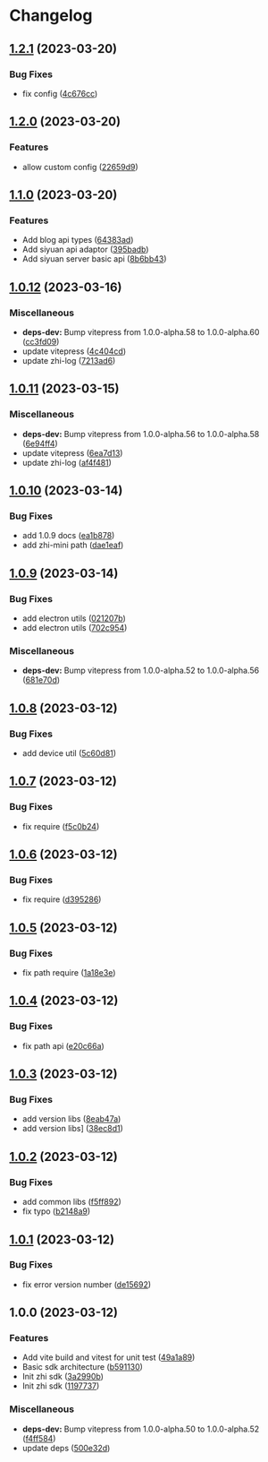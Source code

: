 # Changelog

## [1.2.1](https://github.com/terwer/zhi-sdk/compare/v1.2.0...v1.2.1) (2023-03-20)


### Bug Fixes

* fix config ([4c676cc](https://github.com/terwer/zhi-sdk/commit/4c676cccf07ed8692ca0093f00a5a98d1d196910))

## [1.2.0](https://github.com/terwer/zhi-sdk/compare/v1.1.0...v1.2.0) (2023-03-20)

### Features

- allow custom config ([22659d9](https://github.com/terwer/zhi-sdk/commit/22659d9347575c221390c865ee96f49a61640e92))

## [1.1.0](https://github.com/terwer/zhi-sdk/compare/v1.0.12...v1.1.0) (2023-03-20)

### Features

- Add blog api types ([64383ad](https://github.com/terwer/zhi-sdk/commit/64383adaaa8f4f5b699b007149c27c2428667d39))
- Add siyuan api adaptor ([395badb](https://github.com/terwer/zhi-sdk/commit/395badb342fa1058fdd4d7215ba5e6a2f0c6729f))
- Add siyuan server basic api ([8b6bb43](https://github.com/terwer/zhi-sdk/commit/8b6bb4345e6cbc6bde1e8c8db94ed880655ad527))

## [1.0.12](https://github.com/terwer/zhi-sdk/compare/v1.0.11...v1.0.12) (2023-03-16)

### Miscellaneous

- **deps-dev:** Bump vitepress from 1.0.0-alpha.58 to 1.0.0-alpha.60 ([cc3fd09](https://github.com/terwer/zhi-sdk/commit/cc3fd090b519fa25e388d2720c01e61702061d48))
- update vitepress ([4c404cd](https://github.com/terwer/zhi-sdk/commit/4c404cd394ecb8e64945372304e1eae0af7917db))
- update zhi-log ([7213ad6](https://github.com/terwer/zhi-sdk/commit/7213ad6a87f303657dd8c9aa327319db4f62d1d2))

## [1.0.11](https://github.com/terwer/zhi-sdk/compare/v1.0.10...v1.0.11) (2023-03-15)

### Miscellaneous

- **deps-dev:** Bump vitepress from 1.0.0-alpha.56 to 1.0.0-alpha.58 ([6e94ff4](https://github.com/terwer/zhi-sdk/commit/6e94ff495e5a74318040a42d32adc3be2d32873c))
- update vitepress ([6ea7d13](https://github.com/terwer/zhi-sdk/commit/6ea7d136bac64aed56af5d99eb3adfdbef1d2643))
- update zhi-log ([af4f481](https://github.com/terwer/zhi-sdk/commit/af4f481eab8afec6363cc34bbfbb4b5c33f20827))

## [1.0.10](https://github.com/terwer/zhi-sdk/compare/v1.0.9...v1.0.10) (2023-03-14)

### Bug Fixes

- add 1.0.9 docs ([ea1b878](https://github.com/terwer/zhi-sdk/commit/ea1b87856e31977885780d70bdddcb185bafe8b0))
- add zhi-mini path ([dae1eaf](https://github.com/terwer/zhi-sdk/commit/dae1eafe76e4d702e7237fcb7d08f145c47d1066))

## [1.0.9](https://github.com/terwer/zhi-sdk/compare/v1.0.8...v1.0.9) (2023-03-14)

### Bug Fixes

- add electron utils ([021207b](https://github.com/terwer/zhi-sdk/commit/021207be52bc5c8ed649bc3316c2b7e3f4e57f6d))
- add electron utils ([702c954](https://github.com/terwer/zhi-sdk/commit/702c954445db5132354a41870d922983bd185216))

### Miscellaneous

- **deps-dev:** Bump vitepress from 1.0.0-alpha.52 to 1.0.0-alpha.56 ([681e70d](https://github.com/terwer/zhi-sdk/commit/681e70dc85051acbe88bce0bcaa11b447ab37081))

## [1.0.8](https://github.com/terwer/zhi-sdk/compare/v1.0.7...v1.0.8) (2023-03-12)

### Bug Fixes

- add device util ([5c60d81](https://github.com/terwer/zhi-sdk/commit/5c60d8130910776e0b792bc59a3cddc8362594e2))

## [1.0.7](https://github.com/terwer/zhi-sdk/compare/v1.0.6...v1.0.7) (2023-03-12)

### Bug Fixes

- fix require ([f5c0b24](https://github.com/terwer/zhi-sdk/commit/f5c0b24420ac2d74380f387077c09f38d1f64ab4))

## [1.0.6](https://github.com/terwer/zhi-sdk/compare/v1.0.5...v1.0.6) (2023-03-12)

### Bug Fixes

- fix require ([d395286](https://github.com/terwer/zhi-sdk/commit/d39528660a2ec53e56ce27bd1b0e16850fd2c699))

## [1.0.5](https://github.com/terwer/zhi-sdk/compare/v1.0.4...v1.0.5) (2023-03-12)

### Bug Fixes

- fix path require ([1a18e3e](https://github.com/terwer/zhi-sdk/commit/1a18e3e8df592095f4de6698c6c798eac474dd74))

## [1.0.4](https://github.com/terwer/zhi-sdk/compare/v1.0.3...v1.0.4) (2023-03-12)

### Bug Fixes

- fix path api ([e20c66a](https://github.com/terwer/zhi-sdk/commit/e20c66a0fb2e4802ffc7f6e17e0687daab4b4f93))

## [1.0.3](https://github.com/terwer/zhi-sdk/compare/v1.0.2...v1.0.3) (2023-03-12)

### Bug Fixes

- add version libs ([8eab47a](https://github.com/terwer/zhi-sdk/commit/8eab47a996da12a469b99c376474b66a411b66f3))
- add version libs] ([38ec8d1](https://github.com/terwer/zhi-sdk/commit/38ec8d1cf5de184d6fca333287553c88a6e07f6f))

## [1.0.2](https://github.com/terwer/zhi-sdk/compare/v1.0.1...v1.0.2) (2023-03-12)

### Bug Fixes

- add common libs ([f5ff892](https://github.com/terwer/zhi-sdk/commit/f5ff892a0fc23af0c3bef988470d32590db4d1e8))
- fix typo ([b2148a9](https://github.com/terwer/zhi-sdk/commit/b2148a94a22cacf609a4deb1b8f500f2f06b6198))

## [1.0.1](https://github.com/terwer/zhi-sdk/compare/v1.0.0...v1.0.1) (2023-03-12)

### Bug Fixes

- fix error version number ([de15692](https://github.com/terwer/zhi-sdk/commit/de15692cc141a23a72e180dd533732cb1fb2aa64))

## 1.0.0 (2023-03-12)

### Features

- Add vite build and vitest for unit test ([49a1a89](https://github.com/terwer/zhi-sdk/commit/49a1a892bb7ca33910be1c1d715e8bfe8b862028))
- Basic sdk architecture ([b591130](https://github.com/terwer/zhi-sdk/commit/b5911309e2f0d1a720b1aea352f0ad1631559c4a))
- Init zhi sdk ([3a2990b](https://github.com/terwer/zhi-sdk/commit/3a2990b5bc74c5e9499ebab6d35a0546b0b89495))
- Init zhi sdk ([1197737](https://github.com/terwer/zhi-sdk/commit/11977370b8ca092211c7188c394356f442f57690))

### Miscellaneous

- **deps-dev:** Bump vitepress from 1.0.0-alpha.50 to 1.0.0-alpha.52 ([f4ff584](https://github.com/terwer/zhi-sdk/commit/f4ff5844cbbdf3ff2c28ec44bf5320b2ce71efbb))
- update deps ([500e32d](https://github.com/terwer/zhi-sdk/commit/500e32d5d9d3f068908115f525f54945c7211d71))
